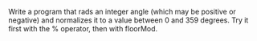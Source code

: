 Write a program that rads an integer angle (which may be positive or negative)
and normalizes it to a value between 0 and 359 degrees.
Try it first with the % operator, then with floorMod.
